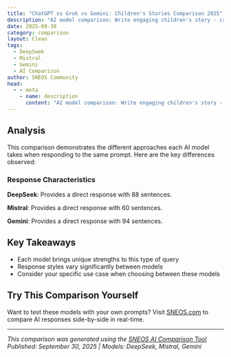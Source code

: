 ```yaml
---
title: "ChatGPT vs Grok vs Gemini: Children's Stories Comparison 2025"
description: "AI model comparison: Write engaging children's story - creativity and age-appropriateness test..."
date: 2025-09-30
category: comparison
layout: Clean
tags:
  - DeepSeek
  - Mistral
  - Gemini
  - AI Comparison
author: SNEOS Community
head:
  - - meta
    - name: description
      content: "AI model comparison: Write engaging children's story - creativity and age-appropriateness test..."
---
```


<ChatComparison
  title="ChatGPT vs Grok vs Gemini: Children's Stories Comparison 2025"
  prompt="Write engaging children's story - creativity and age-appropriateness test"
  :responses='{
    "DeepSeek": "Of course! Here is an engaging children\u0027s story designed to test creativity and age-appropriateness for the 3-7 age range.\n\n### **The Patchwork Blanket and the No-Sleep Moon**\n\nIn a little house with a whispering willow tree lived a little girl named Elara, who had a very special blanket. It wasn\u0027t a plain blue or a simple pink blanket. Oh no. It was a patchwork blanket, sewn by her grandma with squares of every color and pattern imaginable.\n\nThere was a square of fuzzy yellow, as soft as a chick. A square of silky green, like a cool pond. A scratchy red square that felt like a friendly ladybug, and a bumpy blue square that reminded her of the ocean\u0027s waves. Elara\u2019s favorite part was tracing the stitches with her finger, following the silver thread that held all the pieces together like a glittering path.\n\nOne night, Elara was tucked into bed, but the moon outside her window was particularly bright. It wasn\u0027t a sleepy, hazy moon. It was a wide-awake, curious moon.\n\n*Hoooooowwwwwwl!*\n\nA lonely sound drifted through the night. Elara sat up. The moon seemed to sigh, casting long, sad shadows across her room.\n\nShe peeked out the window. \u0022Mr. Moon?\u0022 she whispered. \u0022Why are you so sad?\u0022\n\nThe moon\u2019s silvery voice, light as dandelion fluff, filled the air. \u0022I\u0027m lonely, little one. All the children are asleep, the stars are twinkling quietly, and I have no one to talk to. My light feels cold all by itself.\u0022\n\nElara\u2019s heart gave a little squeeze. She knew just what to do. She wrapped her patchwork blanket tightly around her shoulders.\n\n\u0022Mr. Moon,\u0022 she announced, \u0022you need a blanket!\u0022\n\nThe moon chuckled, a sound like tiny bells. \u0022A blanket for the moon? But I\u0027m so big and round!\u0022\n\n\u0022Not a big one,\u0022 said Elara cleverly. \u0022A *piece* of one. A piece of friendship.\u0022\n\nShe held up her blanket to the window. First, she pressed the fuzzy yellow square against the glass. \u0022This is for warmth,\u0022 she said.\n\nA beam of warm, buttery light spilled into her room, and the moon seemed to glow a little brighter.\n\nNext, she pressed the silky green square. \u0022This is for stories of the deep, green forests.\u0022\n\nThe moon\u2019s light took on a gentle, leafy shimmer.\n\nThen, the scratchy red square. \u0022This is for courage, for when you feel small.\u0022\n\nFinally, the bumpy blue square. \u0022And this is for all the lullabies of the sea.\u0022\n\nAs she held each piece up, a wonderful thing happened. The silver stitching on her blanket began to glow. It shimmered and danced, connecting all the colors, reaching out from her window all the way to the sky.\n\nThe moon was no longer a plain, white circle. He was now a magnificent, patchwork moon! He had a warm yellow glow, a gentle green shimmer, a brave red sparkle, and a deep blue tranquility, all held together by the glittering, silvery thread from Elara\u2019s blanket.\n\n\u0022Oh!\u0022 gasped the moon, his voice now warm and happy. \u0022I feel so cozy! And so... *friendship-ed*!\u0022\n\nHe beamed down at Elara, his new light painting her room in soft, colorful patterns. It wasn\u0027t a bright, stay-awake light anymore. It was a gentle, you-are-safe-and-loved light.\n\nElara traced the now-dull silver thread on her blanket with a sleepy smile. The blanket had done its magic.\n\nA happy, contented sigh came from the sky. \u0022Thank you, Elara. Sweet dreams.\u0022\n\nElara curled up under her patchwork blanket, which felt just as special as ever. The patchwork moon watched over her, and for the first time all night, he didn\u0027t feel lonely at all. And in her cozy, colorful room, Elara drifted into a deep and happy sleep.\n\n---\n\n### **Creativity \u0026 Age-Appropriateness Test Breakdown:**\n\n**1. Creativity:**\n*   **Unique Problem \u0026 Solution:** The moon is lonely, and the solution isn\u0027t a typical one (like a toy or a hug) but sharing the sensory and emotional qualities of a blanket.\n*   **Sensory Richness:** The story engages multiple senses\u2014touch (fuzzy, silky, scratchy, bumpy), sight (colors, shimmering thread), and sound (the moon\u0027s voice, the chuckle).\n*   **Metaphor Made Simple:** The \u0022silver thread\u0022 is a subtle metaphor for connection and friendship, presented in a tangible, magical way that a child can understand.\n*   **Transformation:** The moon itself changes, becoming a \u0022patchwork moon,\u0022 which is a visually stimulating and memorable image.\n\n**2. Age-Appropriateness (Ages 3-7):**\n*   **Relatable Protagonist:** A child with a beloved comfort object (a blanket).\n*   **Simple, Repetitive Structure:** The sequence of presenting each square of the blanket follows a predictable pattern (\u0022Next, she pressed...\u0022), which helps with comprehension and anticipation.\n*   **Concrete Concepts:** The story uses concrete ideas\u2014colors, textures, warmth, courage\u2014that young children are learning to identify.\n*   **Comforting Resolution:** The story addresses a common childhood fear (loneliness, being awake in the dark) and resolves it with warmth, friendship, and safety, leading to a peaceful bedtime ending.\n*   **Language:** The vocabulary is simple but evocative (\u0022whispering willow,\u0022 \u0022light as dandelion fluff,\u0022 \u0022friendship-ed\u0022). It introduces new words in a supportive context.\n*   **Length:** The story is long enough to develop a narrative but short enough to hold a young child\u0027s attention, making it perfect for a bedtime read.",
    "Mistral": "Title: **The Whispering Woods**\n\n once upon a time, in a small town nestled between rolling hills and a sparkling river, there was a magical forest known as the Whispering Woods. The woods were called whispering because, if you listened carefully, you could hear the trees sharing their ancient stories.\n\nIn the town, there lived a curious and adventurous girl named Lily. Lily was eight years old and had a heart full of imagination. She loved exploring and was always eager to make new friends, especially with the creatures of the Whispering Woods.\n\nOne sunny afternoon, Lily decided to venture deeper into the woods than she ever had before. As she walked, she heard the familiar whispers of the trees. They spoke of a magical creature that lived in the heart of the forest, a creature that could make dreams come true. Intrigued, Lily followed the whispers, hoping to meet this magical being.\n\nAs she journeyed deeper, she met several woodland creatures. First, there was Mr. Squirrel, who was busy gathering nuts. He chattered excitedly, \u0022Lily, you\u0027re in for a treat! The magical creature is real, and it\u0027s wonderful!\u0022\n\nNext, she met Mrs. Rabbit, who was nibbling on some clover. \u0022Be careful, Lily,\u0022 Mrs. Rabbit advised. \u0022The magical creature can be a bit tricky. Make sure you\u0027re honest and kind.\u0022\n\nLily thanked Mrs. Rabbit and continued on her way. Finally, she reached a clearing where a shimmering pond reflected the golden sunlight. Sitting by the pond was a magnificent creature unlike any Lily had ever seen. It had the body of a lion, the wings of an eagle, and the tail of a peacock. Its eyes were as wise as the oldest trees in the woods.\n\n\u0022Greetings, Lily,\u0022 the creature said with a gentle voice. \u0022I am the Dreamweaver. What brings you to the heart of the Whispering Woods?\u0022\n\nLily, though a bit nervous, spoke from her heart. \u0022I heard you can make dreams come true. My dream is to have a friend who understands me and shares my adventures.\u0022\n\nThe Dreamweaver smiled. \u0022A true friend is a precious gift. But remember, friendship is a two-way path. Are you willing to be a true friend in return?\u0022\n\nLily nodded eagerly. \u0022Yes, I promise to be the best friend I can be.\u0022\n\nThe Dreamweaver closed its eyes and waved its peacock tail. A soft, golden light enveloped Lily, and she felt a warm, tingling sensation. When the light faded, a small, fluffy creature with big, curious eyes stood beside her. It had the body of a puppy, the wings of a butterfly, and the tail of a fox.\n\n\u0022Meet your new friend, Lily,\u0022 the Dreamweaver said. \u0022This is Whiskers. He is unique, just like you, and he will be your loyal companion.\u0022\n\nLily\u0027s eyes sparkled with joy. \u0022Thank you, Dreamweaver!\u0022 she exclaimed, hugging Whiskers tightly. Whiskers wagged his tail and licked Lily\u0027s cheek, sealing their friendship.\n\nTogether, Lily and Whiskers explored the Whispering Woods, sharing laughter and adventures. They met more woodland creatures, and Lily introduced Whiskers to all her friends in the town. Everyone loved Whiskers, and Lily was happier than ever.\n\nFrom that day forward, Lily and Whiskers were inseparable. They proved that true friendship is the most magical adventure of all. And the Whispering Woods continued to share their stories, now with a new tale of friendship and love.\n\nAnd so, dear reader, remember that dreams can come true, especially when they are filled with kindness and honesty. Just like Lily, you too can find magic in the most unexpected places.\n\n**The End**\n\n---\n\n**Age Appropriateness:** This story is suitable for children aged 5-9. It contains simple, engaging language, relatable characters, and a positive message about friendship and kindness. The magical elements add excitement and wonder, making it a delightful read for young adventurers.",
    "Gemini": "Okay, here\u0027s a children\u0027s story designed to be engaging and age-appropriate for the 4-7 year old range. I\u0027ve tried to incorporate elements like:\n\n*   Simple language\n*   Repetition\n*   Problem-solving\n*   A touch of silliness\n*   A positive message\n\n**The Littlest Cloud Who Lost His Raindrops**\n\nOnce upon a time, high above the world, lived a little cloud named Nimbus. Nimbus wasn\u0027t like the other clouds. They were big and puffy, filled with lots and lots of raindrops, ready to shower the thirsty flowers below. Nimbus? Well, he was the *littlest* cloud, and he only had a few raindrops.\n\nHe cherished his raindrops. Each one was like a tiny, sparkly diamond!\n\nOne sunny morning, Nimbus was practicing his cloud-dancing. He twirled and swirled, he zigged and zagged! \u0022Whee!\u0022 he called, his voice a soft whisper.\n\nSuddenly\u2026 *SPLUTTER!*\n\nNimbus stopped dancing. \u0022Oh no!\u0022 he cried. He looked down. One of his precious raindrops had fallen out! It tumbled down, down, down toward the earth.\n\n\u0022My raindrop!\u0022 Nimbus whimpered. \u0022I have to get it back!\u0022\n\nHe floated down, down, down, following the sparkly raindrop.\n\nHe saw a fluffy sheep munching on grass. \u0022Excuse me, Mr. Sheep,\u0022 Nimbus said politely. \u0022Did you see a sparkly raindrop fall near here?\u0022\n\nThe sheep looked up, chewed thoughtfully, and baaa-ed, \u0022Baa! I saw something shiny. It bounced right into the *RED* poppy!\u0022\n\nNimbus zoomed over to the field of red poppies. He peeked inside each one. He saw busy bees, pollen, and wobbly poppy heads, but no raindrop.\n\nHe saw a little ladybug crawling on a leaf. \u0022Excuse me, Mrs. Ladybug,\u0022 Nimbus said politely. \u0022Did you see a sparkly raindrop fall near here?\u0022\n\nThe ladybug tickled her nose with a tiny leg and said, \u0022Hmm, I saw something shiny. It dripped right into the *BLUE* forget-me-not!\u0022\n\nNimbus hurried over to the patch of blue forget-me-nots. He searched high and low, but there was no raindrop to be seen.\n\nFeeling a little bit sad, Nimbus was about to give up when he heard a giggle.\n\n\u0022He he hee!\u0022\n\nHe looked down and saw a small girl with bright, curious eyes holding something shiny.\n\n\u0022Excuse me,\u0022 Nimbus said, trying to sound brave. \u0022Is that my raindrop?\u0022\n\nThe girl giggled again. \u0022It was! But now it\u0027s watering my little sunflower seed!\u0022 She showed Nimbus a tiny sprout pushing its way out of the ground.\n\nNimbus felt a warmth spread through his fluffy self. \u0022Oh,\u0022 he said. \u0022It\u0027s helping the sunflower grow?\u0022\n\nThe girl nodded. \u0022Yes! And soon, it will be a big, bright sunflower, thanks to your raindrop!\u0022\n\nNimbus smiled. He didn\u0027t feel sad anymore. He might have lost a raindrop, but it was helping something beautiful grow.\n\nThen, a big, fluffy cloud floated over. \u0022Nimbus!\u0022 the cloud boomed. \u0022Come on, little one! We\u0027re going to make a big rain shower for Farmer Giles\u0027 field!\u0022\n\nNimbus looked up at the big cloud. \u0022But I only have one raindrop left,\u0022 he said sadly.\n\nThe big cloud chuckled. \u0022Don\u0027t worry, Nimbus! When you squeeze your little bit of rain out, you\u0027ll see what happens!\u0022\n\nNimbus flew with the big cloud to Farmer Giles\u0027 field. He took a deep breath and *SQUEEZED!*\n\n*PLINK!* His last raindrop fell.\n\nAnd as it fell, the big cloud squeezed out its raindrops too! *PLINK, PLINK, PLINK!* A whole shower of rain fell on the field, making the plants greener and happier!\n\nNimbus realized that even though he was small, he could still be part of something big and important. He might have only had one raindrop, but it helped make the whole rain shower better!\n\nFrom that day on, Nimbus wasn\u0027t sad about being the littlest cloud anymore. He knew that even the smallest things can make a big difference. And he kept dancing and twirling, careful not to lose any more raindrops\u2026 unless they were needed to help something grow!\n\n**The End.**\n\n**Why this is (hopefully) age-appropriate:**\n\n*   **Simple plot:** A clear problem (lost raindrop), a simple goal (find it), and a satisfying resolution.\n*   **Repetitive phrases:** \u0022Down, down, down,\u0022 \u0022sparkly raindrop,\u0022 and the pattern of asking the animals makes it predictable and comforting.\n*   **Engaging characters:** A relatable little cloud, friendly animals, and a kind girl.\n*   **Positive message:**  Even small contributions are important, and loss can lead to growth.\n*   **Sensory details:** \u0022Sparkly raindrops,\u0022 \u0022fluffy sheep,\u0022 \u0022red poppies,\u0022 help to paint a picture in the child\u0027s mind.\n*   **Problem solving:** Nimbus asks questions and follows clues.\n*   **Silliness:** A dancing cloud, a tickling ladybug, adds a touch of fun.\n*   **Bright imagery:** Colors like red and blue are explicitly mentioned.\n\nI\u0027d love to hear your feedback!  What did you think?  Is there anything you\u0027d change to make it more suitable or engaging for the target age group?  For instance, would you add more action, more descriptive language, or a different kind of resolution?\n"
  }'
  published-date="12:30"
/>

## Analysis

This comparison demonstrates the different approaches each AI model takes when responding to the same prompt. Here are the key differences observed:

### Response Characteristics

**DeepSeek**: Provides a direct response with 88 sentences. 

**Mistral**: Provides a direct response with 60 sentences. 

**Gemini**: Provides a direct response with 94 sentences. 

## Key Takeaways

- Each model brings unique strengths to this type of query
- Response styles vary significantly between models
- Consider your specific use case when choosing between these models

## Try This Comparison Yourself

Want to test these models with your own prompts? Visit [SNEOS.com](https://sneos.com) to compare AI responses side-by-side in real-time.

---

*This comparison was generated using the [SNEOS AI Comparison Tool](https://sneos.com)*
*Published: September 30, 2025 | Models: DeepSeek, Mistral, Gemini*
